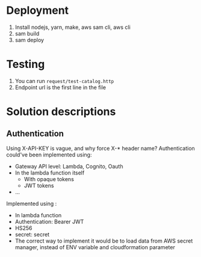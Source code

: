 # Deployment

1. Install nodejs, yarn, make, aws sam cli, aws cli
2. sam build
3. sam deploy

# Testing

1. You can run `request/test-catalog.http`
2. Endpoint url is the first line in the file

# Solution descriptions

## Authentication

Using X-API-KEY is vague, and why force X-* header name? Authentication could've been implemented using:

* Gateway API level: Lambda, Cognito, Oauth
* In the lambda function itself
    * With opaque tokens
    * JWT tokens
* ...

Implemented using :

* In lambda function
* Authentication: Bearer JWT
* HS256
* secret: secret
* The correct way to implement it would be to load data from AWS secret manager, instead of ENV variable and
  cloudformation parameter